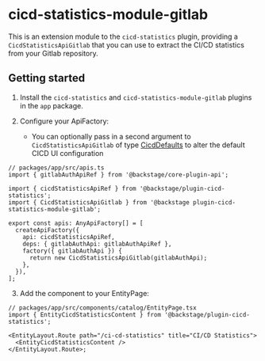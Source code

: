 # cicd-statistics-module-gitlab

This is an extension module to the `cicd-statistics` plugin, providing a `CicdStatisticsApiGitlab` that you can use to extract the CI/CD statistics from your Gitlab repository.

## Getting started

1. Install the `cicd-statistics` and `cicd-statistics-module-gitlab` plugins in the `app` package.

2. Configure your ApiFactory:
   - You can optionally pass in a second argument to `CicdStatisticsApiGitlab` of type [CicdDefaults](https://github.com/backstage/backstage/blob/2881c53cb383bf127c150f837f37fe535d8cf97b/plugins/cicd-statistics/src/apis/types.ts#L179) to alter the default CICD UI configuration

```tsx
// packages/app/src/apis.ts
import { gitlabAuthApiRef } from '@backstage/core-plugin-api';

import { cicdStatisticsApiRef } from '@backstage/plugin-cicd-statistics';
import { CicdStatisticsApiGitlab } from '@backstage plugin-cicd-statistics-module-gitlab';

export const apis: AnyApiFactory[] = [
  createApiFactory({
    api: cicdStatisticsApiRef,
    deps: { gitlabAuthApi: gitlabAuthApiRef },
    factory({ gitlabAuthApi }) {
      return new CicdStatisticsApiGitlab(gitlabAuthApi);
    },
  }),
];
```

3. Add the component to your EntityPage:

```tsx
// packages/app/src/components/catalog/EntityPage.tsx
import { EntityCicdStatisticsContent } from '@backstage/plugin-cicd-statistics';

<EntityLayout.Route path="/ci-cd-statistics" title="CI/CD Statistics">
  <EntityCicdStatisticsContent />
</EntityLayout.Route>;
```
